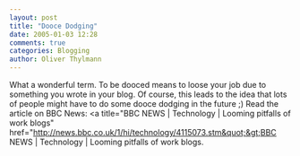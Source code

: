 ```yaml
---
layout: post
title: "Dooce Dodging"
date: 2005-01-03 12:28
comments: true
categories: Blogging
author: Oliver Thylmann
---
```



What a wonderful term. To be dooced means to loose your job due to something you wrote in your blog.  Of course, this leads to the idea that lots of people might have to do some dooce dodging in the future ;) Read the article on BBC News: &lt;a title=&quot;BBC NEWS | Technology | Looming pitfalls of work blogs&quot; href=&quot;http://news.bbc.co.uk/1/hi/technology/4115073.stm&quot;&gt;BBC NEWS | Technology | Looming pitfalls of work blogs.



